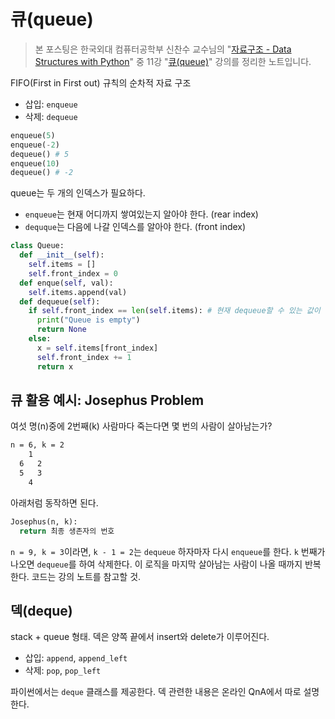 # 큐(queue)

> 본 포스팅은 한국외대 컴퓨터공학부 신찬수 교수님의 "[자료구조 - Data Structures with Python](https://www.youtube.com/playlist?list=PLsMufJgu5933ZkBCHS7bQTx0bncjwi4PK)" 중 11강 "[큐(queue)](https://youtube.com/watch?v=nqCNk_DmPio)" 강의를 정리한 노트입니다.

FIFO(First in First out) 규칙의 순차적 자료 구조

- 삽입: `enqueue`
- 삭제: `dequeue`

```py
enqueue(5)
enqueue(-2)
dequeue() # 5
enqueue(10)
dequeue() # -2
```

queue는 두 개의 인덱스가 필요하다.

- `enqueue`는 현재 어디까지 쌓여있는지 알아야 한다. (rear index)
- `dequque`는 다음에 나갈 인덱스를 알아야 한다. (front index)

```py
class Queue:
  def __init__(self):
    self.items = []
    self.front_index = 0
  def enque(self, val):
    self.items.append(val)
  def dequeue(self):
    if self.front_index == len(self.items): # 현재 dequeue할 수 있는 값이 없음
      print("Queue is empty")
      return None
    else:
      x = self.items[front_index]
      self.front_index += 1
      return x
```

## 큐 활용 예시: Josephus Problem

여섯 명(n)중에 2번째(k) 사람마다 죽는다면 몇 번의 사람이 살아남는가?

```txt
n = 6, k = 2
    1
  6   2
  5   3
    4
```

아래처럼 동작하면 된다.

```py
Josephus(n, k):
  return 최종 생존자의 번호
```

`n = 9, k = 3`이라면, `k - 1 = 2`는 `dequeue` 하자마자 다시 `enqueue`를 한다. `k` 번째가 나오면 `dequeue`를 하여 삭제한다. 이 로직을 마지막 살아남는 사람이 나올 때까지 반복한다. 코드는 강의 노트를 참고할 것.

## 덱(deque)

stack + queue 형태. 덱은 양쪽 끝에서 insert와 delete가 이루어진다.

- 삽입: `append`, `append_left`
- 삭제: `pop`, `pop_left`

파이썬에서는 `deque` 클래스를 제공한다. 덱 관련한 내용은 온라인 QnA에서 따로 설명한다.
